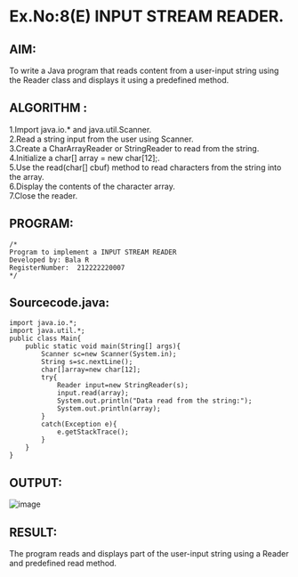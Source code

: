 # Ex.No:8(E)  INPUT STREAM READER.

## AIM:
To write a Java program that reads content from a user-input string using the Reader class and displays it using a predefined method.

## ALGORITHM :
1.Import java.io.* and java.util.Scanner.  
2.Read a string input from the user using Scanner.  
3.Create a CharArrayReader or StringReader to read from the string.  
4.Initialize a char[] array = new char[12];.  
5.Use the read(char[] cbuf) method to read characters from the string into the array.  
6.Display the contents of the character array.  
7.Close the reader.  
 
## PROGRAM:
 ```
/*
Program to implement a INPUT STREAM READER
Developed by: Bala R
RegisterNumber:  212222220007
*/
```

## Sourcecode.java:
```
import java.io.*;
import java.util.*;
public class Main{
    public static void main(String[] args){
        Scanner sc=new Scanner(System.in);
        String s=sc.nextLine();
        char[]array=new char[12];
        try{
            Reader input=new StringReader(s);
            input.read(array);
            System.out.println("Data read from the string:");
            System.out.println(array);
        }
        catch(Exception e){
            e.getStackTrace();
        }
    }
}
```

## OUTPUT:

![image](https://github.com/user-attachments/assets/a0064241-f794-4691-bd28-69a817570a1d)

## RESULT:
The program reads and displays part of the user-input string using a Reader and predefined read method.

